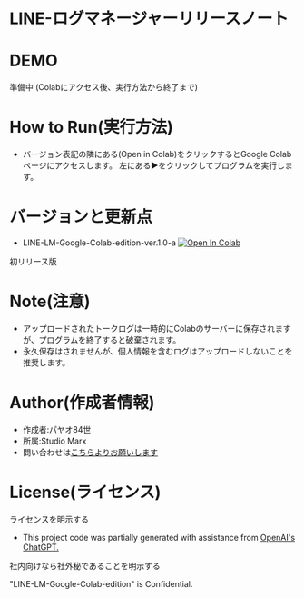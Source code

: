 # LINE-ログマネージャーリリースノート

# DEMO

準備中
(Colabにアクセス後、実行方法から終了まで)

# How to Run(実行方法)

* バージョン表記の隣にある(Open in Colab)をクリックするとGoogle Colabページにアクセスします。
左にある▶をクリックしてプログラムを実行します。

# バージョンと更新点
* LINE-LM-Google-Colab-edition-ver.1.0-a  [![Open In Colab](https://colab.research.google.com/assets/colab-badge.svg)](https://colab.research.google.com/github/X1288664/LINE_logmanager_Prototype-Cross_Pratform/blob/main/LINE-LM%20ver.1.0.a.ipynb)

初リリース版

# Note(注意)

* アップロードされたトークログは一時的にColabのサーバーに保存されますが、プログラムを終了すると破棄されます。
* 永久保存はされませんが、個人情報を含むログはアップロードしないことを推奨します。

# Author(作成者情報)

* 作成者:パヤオ84世
* 所属:Studio Marx
* 問い合わせは[こちらよりお願いします](https://forms.gle/VohmhtSFgMdEA77B6)

# License(ライセンス)
ライセンスを明示する

* This project code was partially generated with assistance from [OpenAI's ChatGPT.](https://chatgpt.com/)

社内向けなら社外秘であることを明示する

"LINE-LM-Google-Colab-edition" is Confidential.

